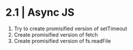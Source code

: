 # 2.1 | Async JS

1. Try to create promisified version of setTimeout
2. Create promisified version of fetch
3. Create promisified version of fs.readFile